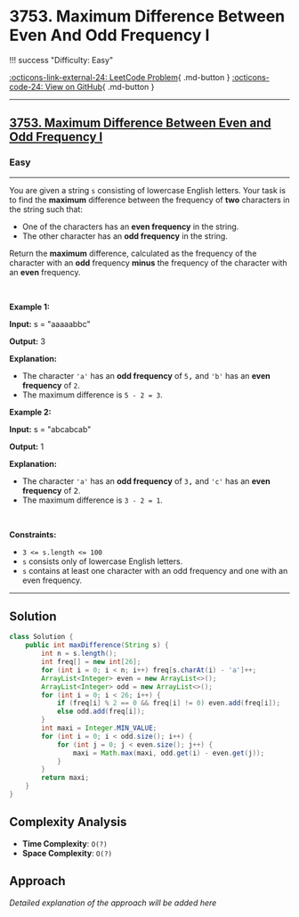# 3753. Maximum Difference Between Even And Odd Frequency I

!!! success "Difficulty: Easy"

[:octicons-link-external-24: LeetCode Problem](https://leetcode.com/problems/maximum-difference-between-even-and-odd-frequency-i/){ .md-button }
[:octicons-code-24: View on GitHub](https://github.com/RAJ8664/Leetcode/tree/master/3753-maximum-difference-between-even-and-odd-frequency-i){ .md-button }

---

<h2><a href="https://leetcode.com/problems/maximum-difference-between-even-and-odd-frequency-i">3753. Maximum Difference Between Even and Odd Frequency I</a></h2><h3>Easy</h3><hr><p>You are given a string <code>s</code> consisting of lowercase English letters. Your task is to find the <strong>maximum</strong> difference between the frequency of <strong>two</strong> characters in the string such that:</p>

<ul>
	<li>One of the characters has an <strong>even frequency</strong> in the string.</li>
	<li>The other character has an <strong>odd frequency</strong> in the string.</li>
</ul>

<p>Return the <strong>maximum</strong> difference, calculated as the frequency of the character with an <b>odd</b> frequency <strong>minus</strong> the frequency of the character with an <b>even</b> frequency.</p>

<p>&nbsp;</p>
<p><strong class="example">Example 1:</strong></p>

<div class="example-block">
<p><strong>Input:</strong> <span class="example-io">s = &quot;aaaaabbc&quot;</span></p>

<p><strong>Output:</strong> 3</p>

<p><strong>Explanation:</strong></p>

<ul>
	<li>The character <code>&#39;a&#39;</code> has an <strong>odd frequency</strong> of <code><font face="monospace">5</font></code><font face="monospace">,</font> and <code>&#39;b&#39;</code> has an <strong>even frequency</strong> of <code><font face="monospace">2</font></code>.</li>
	<li>The maximum difference is <code>5 - 2 = 3</code>.</li>
</ul>
</div>

<p><strong class="example">Example 2:</strong></p>

<div class="example-block">
<p><strong>Input:</strong> <span class="example-io">s = &quot;abcabcab&quot;</span></p>

<p><strong>Output:</strong> 1</p>

<p><strong>Explanation:</strong></p>

<ul>
	<li>The character <code>&#39;a&#39;</code> has an <strong>odd frequency</strong> of <code><font face="monospace">3</font></code><font face="monospace">,</font> and <code>&#39;c&#39;</code> has an <strong>even frequency</strong> of <font face="monospace">2</font>.</li>
	<li>The maximum difference is <code>3 - 2 = 1</code>.</li>
</ul>
</div>

<p>&nbsp;</p>
<p><strong>Constraints:</strong></p>

<ul>
	<li><code>3 &lt;= s.length &lt;= 100</code></li>
	<li><code>s</code> consists only of lowercase English letters.</li>
	<li><code>s</code> contains at least one character with an odd frequency and one with an even frequency.</li>
</ul>


---

## Solution

```java
class Solution {
    public int maxDifference(String s) {
        int n = s.length();
        int freq[] = new int[26];
        for (int i = 0; i < n; i++) freq[s.charAt(i) - 'a']++;
        ArrayList<Integer> even = new ArrayList<>();
        ArrayList<Integer> odd = new ArrayList<>();
        for (int i = 0; i < 26; i++) {
            if (freq[i] % 2 == 0 && freq[i] != 0) even.add(freq[i]);
            else odd.add(freq[i]);
        }
        int maxi = Integer.MIN_VALUE;
        for (int i = 0; i < odd.size(); i++) {
            for (int j = 0; j < even.size(); j++) {
                maxi = Math.max(maxi, odd.get(i) - even.get(j));
            }
        }
        return maxi;
    }
}
```

## Complexity Analysis

- **Time Complexity**: `O(?)`
- **Space Complexity**: `O(?)`

## Approach

*Detailed explanation of the approach will be added here*

